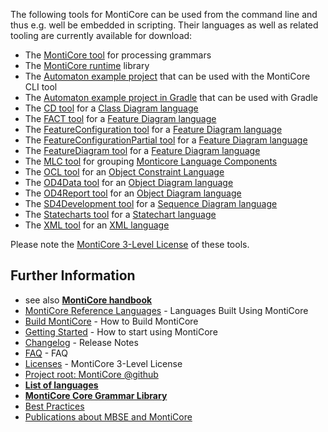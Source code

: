 <!-- (c) https://github.com/MontiCore/monticore -->

The following tools for MontiCore can be used from the command line and thus e.g. well be embedded in scripting. Their languages as well as related tooling are currently available for download:

* The [MontiCore tool](https://www.monticore.de/download/monticore.jar) for processing grammars
* The [MontiCore runtime](https://www.monticore.de/download/monticore-rt.jar) library
* The [Automaton example project](https://www.monticore.de/download/aut.tar.gz) that can be used with the MontiCore CLI tool
* The [Automaton example project in Gradle](https://www.monticore.de/download/Automaton.zip) that can be used with Gradle
* The [CD tool](https://www.monticore.de/download/MCCD.jar) for a [Class Diagram language](https://github.com/MontiCore/cd4analysis)
* The [FACT tool](https://www.monticore.de/download/MCFACT.jar) for a [Feature Diagram language](https://github.com/MontiCore/feature-diagram)
* The [FeatureConfiguration tool](https://www.monticore.de/download/MCFeatureConfiguration.jar) for a [Feature Diagram language](https://github.com/MontiCore/feature-diagram)
* The [FeatureConfigurationPartial tool](https://www.monticore.de/download/MCFeatureConfigurationPartial.jar) for a [Feature Diagram language](https://github.com/MontiCore/feature-diagram)
* The [FeatureDiagram tool](https://www.monticore.de/download/MCFeatureDiagram.jar) for a [Feature Diagram language](https://github.com/MontiCore/feature-diagram)
* The [MLC tool](https://www.monticore.de/download/MCMLC.jar) for grouping [Monticore Language Components](https://git.rwth-aachen.de/monticore/languages/mlc)
* The [OCL tool](https://www.monticore.de/download/MCOCL.jar) for an [Object Constraint Language](https://github.com/MontiCore/ocl)
* The [OD4Data tool](https://www.monticore.de/download/MCOD4Data.jar) for an [Object Diagram language](https://github.com/MontiCore/object-diagram)
* The [OD4Report tool](https://www.monticore.de/download/MCOD4Report.jar) for an [Object Diagram language](https://github.com/MontiCore/object-diagram)
* The [SD4Development tool](https://www.monticore.de/download/MCSD4Development.jar) for a [Sequence Diagram language](https://github.com/MontiCore/sequence-diagram)
* The [Statecharts tool](https://www.monticore.de/download/MCStatecharts.jar) for a [Statechart language](https://github.com/MontiCore/statecharts)
* The [XML tool](https://www.monticore.de/download/MCXML.jar) for an [XML language](https://github.com/MontiCore/xml)

Please note the [MontiCore 3-Level License](../00.org/Licenses/LICENSE-MONTICORE-3-LEVEL.md) of these tools.

## Further Information

* see also [**MontiCore handbook**](https://www.monticore.de/handbook.pdf)
* [MontiCore Reference Languages](https://monticore.github.io/monticore/docs/DevelopedLanguages/) - Languages Built Using MontiCore
* [Build MontiCore](https://monticore.github.io/monticore/docs/BuildMontiCore/) - How to Build MontiCore
* [Getting Started](https://monticore.github.io/monticore/docs/GettingStarted/) - How to start using MontiCore
* [Changelog](../00.org/Explanations/CHANGELOG.md) - Release Notes
* [FAQ](../00.org/Explanations/FAQ.md) - FAQ 
* [Licenses](../00.org/Licenses/LICENSE-MONTICORE-3-LEVEL.md) - MontiCore 3-Level License
* [Project root: MontiCore @github](https://github.com/MontiCore/monticore)
* [**List of languages**](https://monticore.github.io/monticore/docs/Languages/)
* [**MontiCore Core Grammar Library**](https://github.com/MontiCore/monticore/blob/dev/monticore-grammar/src/main/grammars/de/monticore/Grammars.md)
* [Best Practices](https://monticore.github.io/monticore/docs/BestPractices/)
* [Publications about MBSE and MontiCore](https://www.se-rwth.de/publications/)
